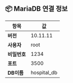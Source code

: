 ## 📦 MariaDB 연결 정보

| 항목       | 값                |
|------------|-------------------|
| **버전**   | 10.11.11          |
| **사용자** | root              |
| **비밀번호** | 1234             |
| **포트**   | 3500              |
| **DB이름**   | hospital_db     |



